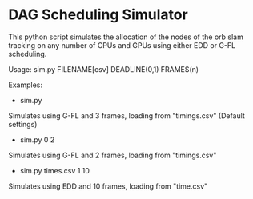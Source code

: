# DAG Scheduling Simulator
This python script simulates the allocation of the nodes of the orb slam tracking on any number of CPUs and GPUs using either EDD or G-FL scheduling.

Usage: sim.py FILENAME[csv] DEADLINE(0,1) FRAMES(n)

Examples:
- sim.py

Simulates using G-FL and 3 frames, loading from "timings.csv" (Default settings)
- sim.py 0 2

Simulates using G-FL and 2 frames, loading from "timings.csv"
- sim.py times.csv 1 10

Simulates using EDD and 10 frames, loading from "time.csv"
